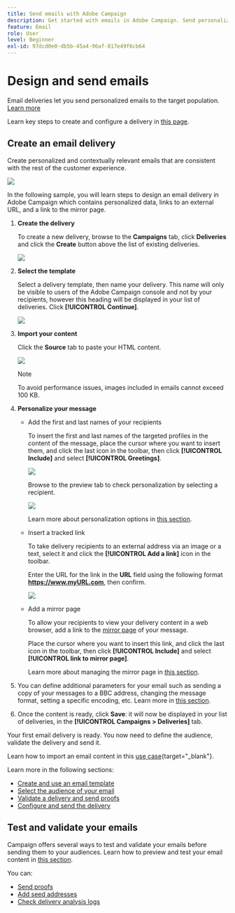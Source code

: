 ```yaml
---
title: Send emails with Adobe Campaign
description: Get started with emails in Adobe Campaign. Send personalized emails to a target population.
feature: Email
role: User
level: Beginner
exl-id: 97dcd0e0-db5b-45a4-96af-817e49f6cb64
---
```

# Design and send emails

Email deliveries let you send personalized emails to the target population. [Learn more](../send/send.md)

Learn key steps to create and configure a delivery in [this page](../start/create-message.md).

## Create an email delivery

Create personalized and contextually relevant emails that are consistent with the rest of the customer experience.

![](assets/new-email-content.png)


In the following sample, you will learn steps to design an email delivery in Adobe Campaign which contains personalized data, links to an external URL, and a link to the mirror page.

1. **Create the delivery**

   To create a new delivery, browse to the **Campaigns** tab, click **Deliveries** and click the **Create** button above the list of existing deliveries.
   
   ![](assets/delivery_step_1.png)

1. **Select the template**

   Select a delivery template, then name your delivery. This name will only be visible to users of the Adobe Campaign console and not by your recipients, however this heading will be displayed in your list of deliveries. Click **[!UICONTROL Continue]**.

   ![](assets/dce_delivery_model.png)

1. **Import your content**

   Click the **Source** tab to paste your HTML content.
   
   ![](assets/paste-content.png)

   >[!NOTE]
   >
   >To avoid performance issues, images included in emails cannot exceed 100 KB.

1. **Personalize your message**

   * Add the first and last names of your recipients

      To insert the first and last names of the targeted profiles in the content of the message, place the cursor where you want to insert them, and click the last icon in the toolbar, then click **[!UICONTROL Include]** and select **[!UICONTROL Greetings]**.

      ![](assets/include-greetings.png)

      Browse to the preview tab to check personalization by selecting a recipient.
   
      ![](assets/perso-check.png)

      Learn more about personalization options in [this section](personalize.md).

   * Insert a tracked link

      To take delivery recipients to an external address via an image or a text, select it and click the **[!UICONTROL Add a link]** icon in the toolbar.

      Enter the URL for the link in the **URL** field using the following format **https://www.myURL.com**, then confirm.

      ![](assets/add-a-link.png)

   * Add a mirror page

      To allow your recipients to view your delivery content in a web browser, add a link to the [mirror page](mirror-page.md) of your message.

      Place the cursor where you want to insert this link, and click the last icon in the toolbar, then click **[!UICONTROL Include]** and select **[!UICONTROL link to mirror page]**.
      
      Learn more about managing the mirror page in [this section](mirror-page.md#link-to-mirror-page).

1. You can define additional parameters for your email such as sending a copy of your messages to a BBC address, changing the message format, setting a specific encoding, etc. Learn more in [this section](email-parameters.md).

1. Once the content is ready, click **Save**: it will now be displayed in your list of deliveries, in the **[!UICONTROL Campaigns > Deliveries]** tab.

Your first email delivery is ready. You now need to define the audience, validate the delivery and send it.

Learn how to import an email content in this [use case](https://experienceleague.adobe.com/docs/campaign/automation/workflows/use-cases/deliveries/load-delivery-content.html){target="_blank"}.

Learn more in the following sections:

<!--[Design an email in Campaign]-->
* [Create and use an email template](../send/create-templates.md)
* [Select the audience of your email](../audiences/gs-audiences.md)
* [Validate a delivery and send proofs](preview-and-proof.md)
* [Configure and send the delivery](configure-and-send.md)

## Test and validate your emails

Campaign offers several ways to test and validate your emails before sending them to your audiences. Learn how to preview and test your email content in [this section](../send/preview-and-proof.md).

You can:

* [Send proofs](preview-and-proof.md)
* [Add seed addresses](../audiences/test-profiles.md)
* [Check delivery analysis logs](delivery-analysis.md)

